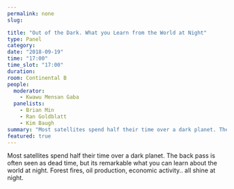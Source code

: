 ```yaml
---
permalink: none
slug:

title: "Out of the Dark. What you Learn from the World at Night"
type: Panel
category:
date: "2018-09-19"
time: "17:00"
time_slot: "17:00"
duration:
room: Continental B
people:
  moderator:
    - Kwawu Mensan Gaba
  panelists:
    - Brian Min
    - Ran Goldblatt
    - Kim Baugh
summary: "Most satellites spend half their time over a dark planet. The back pass is often seen as dead time, but its remarkable what you can learn about the world at night. Forest fires, oil production, economic activity.. all shine at night."
featured: true
---
```

Most satellites spend half their time over a dark planet. The back pass is often seen as dead time, but its remarkable what you can learn about the world at night. Forest fires, oil production, economic activity.. all shine at night.
